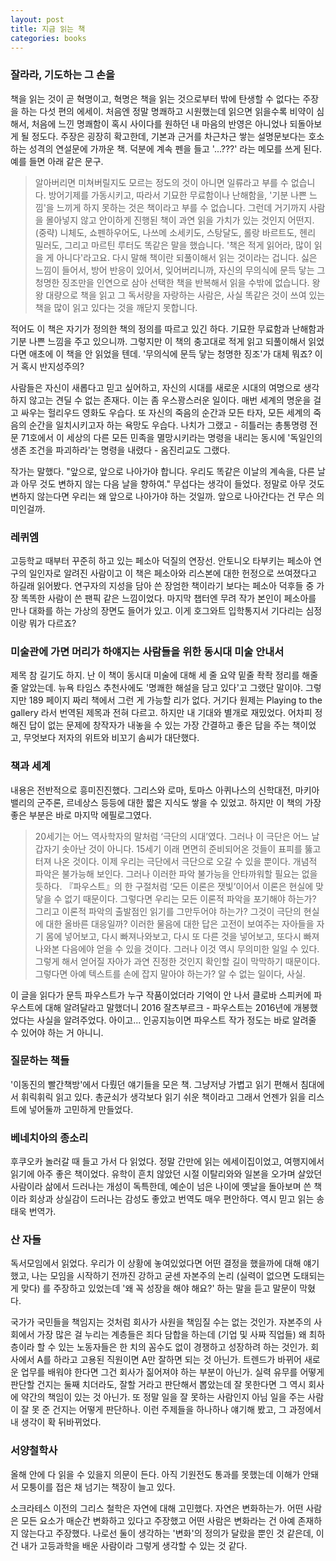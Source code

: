 ```yaml
---
layout: post
title: 지금 읽는 책
categories: books
---
```


### 잘라라, 기도하는 그 손을

책을 읽는 것이 곧 혁명이고, 혁명은 책을 읽는 것으로부터 밖에 탄생할 수 없다는 주장을 하는 다섯 편의 에세이. 처음엔 정말 명쾌하고 시원했는데 읽으면 읽을수록 비약이 심해서, 처음에 느낀 명쾌함이 혹시 사이다를 원하던 내 마음의 반영은 아니었나 되돌아보게 될 정도다. 주장은 굉장히 확고한데, 기본과 근거를 차근차근 쌓는 설명문보다는 호소하는 성격의 연설문에 가까운 책. 덕분에 계속 펜을 들고 '...???' 라는 메모를 쓰게 된다. 예를 들면 아래 같은 문구.

> 알아버리면 미쳐버릴지도 모르는 정도의 것이 아니면 일류라고 부를 수 없습니다. 방어기제를 가동시키고, 따라서 기묘한 무료함이나 난해함을, '기분 나쁜 느낌'을 느끼게 하지 못하는 것은 책이라고 부를 수 없습니다. 그런데 거기까지 사람을 몰아넣지 않고 안이하게 진행된 책이 과연 읽을 가치가 있는 것인지 어떤지. (중략) 니체도, 쇼펜하우어도, 나쓰메 소세키도, 스탕달도, 롤랑 바르트도, 헨리 밀러도, 그리고 마르틴 루터도 똑같은 말을 했습니다. '책은 적게 읽어라, 많이 읽을 게 아니다'라고요. 다시 말해 책이란 되풀이해서 읽는 것이라는 겁니다. 싫은 느낌이 들어서, 방어 반응이 있어서, 잊어버리니까, 자신의 무의식에 문득 닿는 그 청명한 징조만을 인연으로 삼아 선택한 책을 반복해서 읽을 수밖에 없습니다. 왕왕 대량으로 책을 읽고 그 독서량을 자랑하는 사람은, 사실 똑같은 것이 쓰여 있는 책을 많이 읽고 있다는 것을 깨닫지 못합니다.

적어도 이 책은 자기가 정의한 책의 정의를 따르고 있긴 하다. 기묘한 무료함과 난해함과 기분 나쁜 느낌을 주고 있으니까. 그렇지만 이 책의 충고대로 적게 읽고 되풀이해서 읽었다면 애초에 이 책을 안 읽었을 텐데. '무의식에 문득 닿는 청명한 징조'가 대체 뭐죠? 이거 혹시 반지성주의? 

사람들은 자신이 새롭다고 믿고 싶어하고, 자신의 시대를 새로운 시대의 여명으로 생각하지 않고는 견딜 수 없는 존재다. 이는 좀 우스꽝스러운 일이다. 매번 세계의 명운을 걸고 싸우는 헐리우드 영화도 우습다. 또 자신의 죽음의 순간과 모든 타자, 모든 세계의 죽음의 순간을 일치시키고자 하는 욕망도 우습다. 나치가 그랬고 - 히틀러는 총통명령 전문 71호에서 이 세상의 다른 모든 민족을 멸망시키라는 명령을 내리는 동시에 '독일인의 생존 조건을 파괴하라'는 명령을 내렸다 - 옴진리교도 그랬다. 

작가는 말했다. "앞으로, 앞으로 나아가야 합니다. 우리도 똑같은 이날의 계속을, 다른 날과 아무 것도 변하지 않는 다음 날을 향하여." 무섭다는 생각이 들었다. 정말로 아무 것도 변하지 않는다면 우리는 왜 앞으로 나아가야 하는 것일까. 앞으로 나아간다는 건 무슨 의미인걸까.

### 레퀴엠

고등학교 때부터 꾸준히 하고 있는 페소아 덕질의 연장선. 안토니오 타부키는 페소아 연구의 일인자로 알려진 사람이고 이 책은 페소아와 리스본에 대한 헌정으로 쓰여졌다고 하길래 읽어봤다. 연구자의 지성을 담아 쓴 장엄한 책이라기 보다는 페소아 덕후들 중 가장 똑똑한 사람이 쓴 팬픽 같은 느낌이었다. 마지막 챕터엔 무려 작가 본인이 페소아를 만나 대화를 하는 가상의 장면도 들어가 있고. 이게 호그와트 입학통지서 기다리는 심정이랑 뭐가 다르죠?

### 미술관에 가면 머리가 하얘지는 사람들을 위한 동시대 미술 안내서

제목 참 길기도 하지. 난 이 책이 동시대 미술에 대해 세 줄 요약 밑줄 좍좍 정리를 해줄 줄 알았는데. 뉴욕 타임스 추천사에도 '명쾌한 해설을 담고 있다'고 그랬단 말이야. 그렇지만 189 페이지 짜리 책에서 그런 게 가능할 리가 없다. 거기다 원제는 Playing to the gallery 라서 번역된 제목과 전혀 다르고. 하지만 내 기대와 별개로 재밌었다. 어차피 정해진 답이 없는 문제에 창작자가 내놓을 수 있는 가장 간결하고 좋은 답을 주는 책이었고, 무엇보다 저자의 위트와 비꼬기 솜씨가 대단했다.

### 책과 세계

내용은 전반적으로 흥미진진했다. 그리스와 로마, 토마스 아퀴나스의 신학대전, 마키아밸리의 군주론, 르네상스 등등에 대한 짧은 지식도 쌓을 수 있었고. 하지만 이 책의 가장 좋은 부분은 바로 마지막 에필로그였다.

> 20세기는 어느 역사학자의 말처럼 ‘극단의 시대’였다. 그러나 이 극단은 어느 날 갑자기 솟아난 것이 아니다. 15세기 이래 면면히 준비되어온 것들이 표피를 뚫고 터져 나온 것이다. 이제 우리는 극단에서 극단으로 오갈 수 있을 뿐이다. 개념적 파악은 불가능해 보인다. 그러나 이러한 파악 불가능을 안타까워할 필요는 없을 듯하다. 『파우스트』의 한 구절처럼 ‘모든 이론은 잿빛’이어서 이론은 현실에 맞닿을 수 없기 때문이다. 그렇다면 우리는 모든 이론적 파악을 포기해야 하는가? 그리고 이론적 파악의 출발점인 읽기를 그만두어야 하는가? 그것이 극단의 현실에 대한 올바른 대응일까?
이러한 물음에 대한 답은 고전이 보여주는 자아들을 자기 몸에 넣어보고, 다시 빠져나와보고, 다시 또 다른 것을 넣어보고, 또다시 빠져나와본 다음에야 얻을 수 있을 것이다. 그러나 이것 역시 무의미한 일일 수 있다. 그렇게 해서 얻어질 자아가 과연 진정한 것인지 확인할 길이 막막하기 때문이다. 그렇다면 아예 텍스트를 손에 잡지 말아야 하는가? 알 수 없는 일이다, 사실.

이 글을 읽다가 문득 파우스트가 누구 작품이었더라 기억이 안 나서 클로바 스피커에 파우스트에 대해 알려달라고 말했더니 2016 잘츠부르크 - 파우스트는 2016년에 개봉했었다는 사실을 알려주었다. 아이고... 인공지능이면 파우스트 작가 정도는 바로 알려줄 수 있어야 하는 거 아니니.

### 질문하는 책들

'이동진의 빨간책방'에서 다뤘던 얘기들을 모은 책. 그냥저냥 가볍고 읽기 편해서 침대에서 휘릭휘릭 읽고 있다. 총균쇠가 생각보다 읽기 쉬운 책이라고 그래서 언젠가 읽을 리스트에 넣어둘까 고민하게 만들었다. 

### 베네치아의 종소리

후쿠오카 놀러갈 때 들고 가서 다 읽었다. 정말 간만에 읽는 에세이집이었고, 여행지에서 읽기에 아주 좋은 책이었다. 유학이 흔치 않았던 시절 이탈리와와 일본을 오가며 살았던 사람이라 삶에서 드러나는 개성이 독특한데, 예순이 넘은 나이에 옛날을 돌아보며 쓴 책이라 회상과 상실감이 드러나는 감성도 좋았고 번역도 매우 편안하다. 역시 믿고 읽는 송태욱 번역가.

### 산 자들

독서모임에서 읽었다. 우리가 이 상황에 놓여있었다면 어떤 결정을 했을까에 대해 얘기했고, 나는 모임을 시작하기 전까진 강하고 굳센 자본주의 논리 (실력이 없으면 도태되는 게 맞다) 를 주장하고 있었는데 '왜 꼭 성장을 해야 해요?' 하는 말을 듣고 말문이 막혔다.

국가가 국민들을 책임지는 것처럼 회사가 사원을 책임질 수는 없는 것인가. 자본주의 사회에서 가장 많은 걸 누리는 계층들은 죄다 담합을 하는데 (기업 및 사짜 직업들) 왜 최하층이라 할 수 있는 노동자들은 한 치의 꼼수도 없이 경쟁하고 성장하려 하는 것인가. 회사에서 A를 하라고 고용된 직원이면 A만 잘하면 되는 것 아닌가. 트렌드가 바뀌어 새로운 업무를 배워야 한다면 그건 회사가 짊어져야 하는 부분이 아닌가. 실력 유무를 어떻게 판단할 건지는 둘째 치더라도, 잘할 거라고 판단해서 뽑았는데 잘 못한다면 그 역시 회사에 약간의 책임이 있는 것 아닌가. 또 정말 일을 잘 못하는 사람인지 아님 일을 주는 사람이 잘 못 준 건지는 어떻게 판단하나. 이런 주제들을 하나하나 얘기해 봤고, 그 과정에서 내 생각이 확 뒤바뀌었다. 

### 서양철학사

올해 안에 다 읽을 수 있을지 의문이 든다. 아직 기원전도 통과를 못했는데 이해가 안돼서 모퉁이를 접은 채 넘기는 책장이 늘고 있다.

소크라테스 이전의 그리스 철학은 자연에 대해 고민했다. 자연은 변화하는가. 어떤 사람은 모든 요소가 매순간 변화하고 있다고 주장했고 어떤 사람은 변화라는 건 아예 존재하지 않는다고 주장했다. 나로선 둘이 생각하는 '변화'의 정의가 달랐을 뿐인 것 같은데, 이건 내가 고등과학을 배운 사람이라 그렇게 생각할 수 있는 것 같다. 